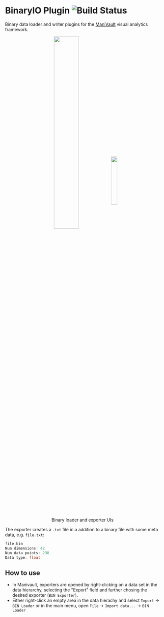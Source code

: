 # BinaryIO Plugin ![Build Status](https://github.com/ManiVaultStudio/BinIO/actions/workflows/build.yml/badge.svg?branch=master)

Binary data loader and writer plugins for the [ManiVault](https://github.com/ManiVaultStudio/core) visual analytics framework.


<p align="middle">
  <img src="https://github.com/ManiVaultStudio/BinIO/assets/58806453/29c68f78-ff34-44d6-8e1a-be791b40c948" align="middle" width="40%" />
  <img src="https://github.com/ManiVaultStudio/BinIO/assets/58806453/47d0a07e-0bbf-4aa3-8701-b62aac99d059" align="middle"  width="20%" /> </br>
  Binary loader and exporter UIs
</p>

The exporter creates a `.txt` file in a addition to a binary file with some meta data, e.g. `file.txt`:
```cpp
file.bin
Num dimensions: 42
Num data points: 238
Data type: float 
```
## How to use
- In Manivault, exporters are opened by right-clicking on a data set in the data hierarchy, selecting the "Export" field and further chosing the desired exporter (`BIN Exporter`).
- Either right-click an empty area in the data hierachy and select `Import` -> `BIN Loader` or in the main menu, open `File` -> `Import data...` -> `BIN Loader`
